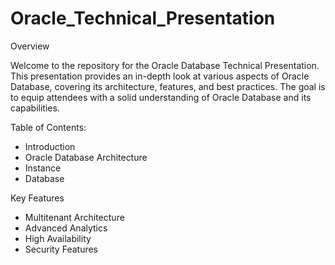 # Oracle_Technical_Presentation

Overview

Welcome to the repository for the Oracle Database Technical Presentation. This presentation provides an in-depth look at various aspects of Oracle Database, covering its architecture, features, and best practices. The goal is to equip attendees with a solid understanding of Oracle Database and its capabilities.

Table of Contents:

* Introduction
*  Oracle Database Architecture
* Instance
* Database
  
Key Features

* Multitenant Architecture
* Advanced Analytics
* High Availability
* Security Features
